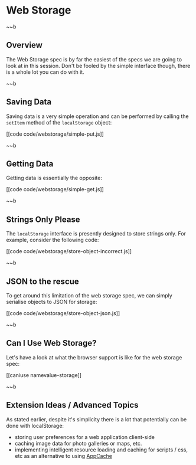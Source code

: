 # Web Storage

~~b

## Overview

The Web Storage spec is by far the easiest of the specs we are going to look at in this session.  Don't be fooled by the simple interface though, there is a whole lot you can do with it.

~~b

## Saving Data

Saving data is a very simple operation and can be performed by calling the `setItem` method of the `localStorage` object:

[[code code/webstorage/simple-put.js]]

~~b

## Getting Data

Getting data is essentially the opposite:

[[code code/webstorage/simple-get.js]]

~~b

## Strings Only Please

The `localStorage` interface is presently designed to store strings only.  For example, consider the following code:

[[code code/webstorage/store-object-incorrect.js]]

~~b

## JSON to the rescue

To get around this limitation of the web storage spec, we can simply serialise objects to JSON for storage:

[[code code/webstorage/store-object-json.js]]

~~b

## Can I Use Web Storage?

Let's have a look at what the browser support is like for the web storage spec:

[[caniuse namevalue-storage]]

~~b

## Extension Ideas / Advanced Topics

As stated earlier, despite it's simplicity there is a lot that potentially can be done with localStorage:

- storing user preferences for a web application client-side
- caching image data for photo galleries or maps, etc.
- implementing intelligent resource loading and caching for scripts / css, etc as an alternative to using [AppCache](http://dev.w3.org/html5/spec/offline.html)